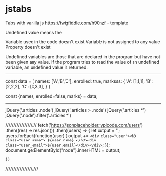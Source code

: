 # jstabs
Tabs with vanilla js
https://twigfiddle.com/h90nzf - template


Undefined value means the

Variable used in the code doesn't exist
Variable is not assigned to any value
Property doesn't exist

Undefined variables are those that are declared in the program but have not been given any value. 
If the program tries to read the value of an undefined variable, an undefined value is returned.

-----------------

const data = {
names: ['A','B','C'],
enrolled: true,
marksss: {
'A': [1,1,1],
'B': [2,2,2],
'C': [3,3,3],
}
}

const {names, enrolled=false, marks} = data;

-------------------

<div class="articles list">
<div class="node"></div><div class="node"></div><div class="node"></div>
</div>
<div class="blog list">
<div class="node"></div><div class="node"></div><div class="node"></div>
</div>
jQuery('.articles .node')
jQuery('.articles > .node')
jQuery('.articles *')
jQuery('.node').filter('.articles *')


////////////////////
fetch('https://jsonplaceholder.typicode.com/users')
    .then((res) => res.json())
    .then((users) => {
    let output = '';
                    users.forEach(function(user) {
                        output += `
                            <div class="user"><h3 class="user_name">
                                ${user.name}
                            </h3><div class="user_email">${user.email}</div></div>
                        `;
                    });
                    document.getElementById("node").innerHTML = output;
   
    })
/////////////////////